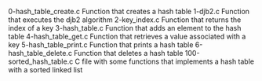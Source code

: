 0-hash_table_create.c	Function that creates a hash table
1-djb2.c	Function that executes the djb2 algorithm
2-key_index.c	Function that returns the index of a key
3-hash_table.c	Function that adds an element to the hash table
4-hash_table_get.c	Function that retrieves a value associated with a key
5-hash_table_print.c	Function that prints a hash table
6-hash_table_delete.c	Function that deletes a hash table
100-sorted_hash_table.c	C file with some functions that implements a hash table with a sorted linked list
